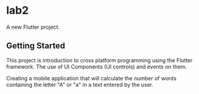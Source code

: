 # lab2

A new Flutter project.

## Getting Started

This project is introduction to cross platform programming using the Flutter framework.
The use of UI Components (UI controls) and events on them.

Creating a mobile application that will calculate the number of words containing the letter "A" or "a" in a text entered by the user.
